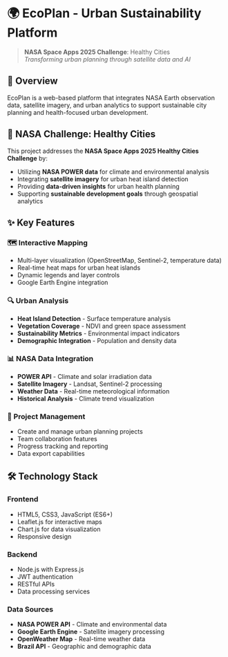 # 🌍 EcoPlan - Urban Sustainability Platform

> **NASA Space Apps 2025 Challenge**: Healthy Cities  
> *Transforming urban planning through satellite data and AI*

## 🚀 Overview

EcoPlan is a web-based platform that integrates NASA Earth observation data, satellite imagery, and urban analytics to support sustainable city planning and health-focused urban development.

## 🎯 NASA Challenge: Healthy Cities

This project addresses the **NASA Space Apps 2025 Healthy Cities Challenge** by:
- Utilizing **NASA POWER data** for climate and environmental analysis
- Integrating **satellite imagery** for urban heat island detection
- Providing **data-driven insights** for urban health planning
- Supporting **sustainable development goals** through geospatial analytics

## ✨ Key Features

### 🗺️ Interactive Mapping
- Multi-layer visualization (OpenStreetMap, Sentinel-2, temperature data)
- Real-time heat maps for urban heat islands
- Dynamic legends and layer controls
- Google Earth Engine integration

### 🔍 Urban Analysis
- **Heat Island Detection** - Surface temperature analysis
- **Vegetation Coverage** - NDVI and green space assessment  
- **Sustainability Metrics** - Environmental impact indicators
- **Demographic Integration** - Population and density data

### 📊 NASA Data Integration
- **POWER API** - Climate and solar irradiation data
- **Satellite Imagery** - Landsat, Sentinel-2 processing
- **Weather Data** - Real-time meteorological information
- **Historical Analysis** - Climate trend visualization

### 💼 Project Management
- Create and manage urban planning projects
- Team collaboration features
- Progress tracking and reporting
- Data export capabilities

## 🛠️ Technology Stack

### Frontend
- HTML5, CSS3, JavaScript (ES6+)
- Leaflet.js for interactive maps
- Chart.js for data visualization
- Responsive design

### Backend
- Node.js with Express.js
- JWT authentication
- RESTful APIs
- Data processing services

### Data Sources
- **NASA POWER API** - Climate and environmental data
- **Google Earth Engine** - Satellite imagery processing
- **OpenWeather Map** - Real-time weather data
- **Brazil API** - Geographic and demographic data
